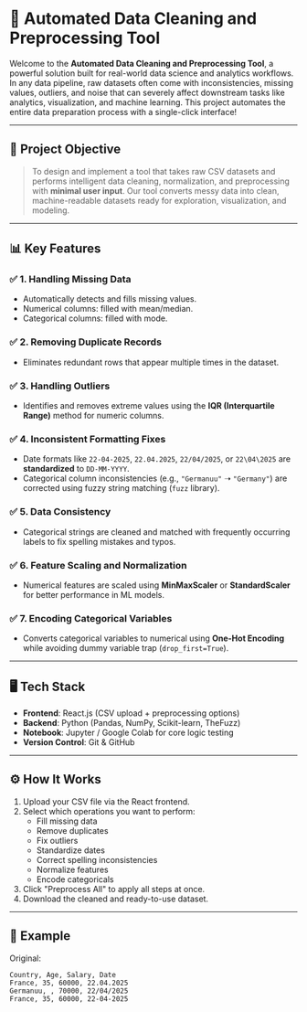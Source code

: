 # 🧹 Automated Data Cleaning and Preprocessing Tool

Welcome to the **Automated Data Cleaning and Preprocessing Tool**, a powerful solution built for real-world data science and analytics workflows. In any data pipeline, raw datasets often come with inconsistencies, missing values, outliers, and noise that can severely affect downstream tasks like analytics, visualization, and machine learning. This project automates the entire data preparation process with a single-click interface!

---

## 🚀 Project Objective

> To design and implement a tool that takes raw CSV datasets and performs intelligent data cleaning, normalization, and preprocessing with **minimal user input**. Our tool converts messy data into clean, machine-readable datasets ready for exploration, visualization, and modeling.

---

## 📊 Key Features

### ✅ 1. Handling Missing Data
- Automatically detects and fills missing values.
- Numerical columns: filled with mean/median.
- Categorical columns: filled with mode.

### ✅ 2. Removing Duplicate Records
- Eliminates redundant rows that appear multiple times in the dataset.

### ✅ 3. Handling Outliers
- Identifies and removes extreme values using the **IQR (Interquartile Range)** method for numeric columns.

### ✅ 4. Inconsistent Formatting Fixes
- Date formats like `22-04-2025`, `22.04.2025`, `22/04/2025`, or `22\04\2025` are **standardized** to `DD-MM-YYYY`.
- Categorical column inconsistencies (e.g., `"Germanuu"` ➝ `"Germany"`) are corrected using fuzzy string matching (`fuzz` library).

### ✅ 5. Data Consistency
- Categorical strings are cleaned and matched with frequently occurring labels to fix spelling mistakes and typos.

### ✅ 6. Feature Scaling and Normalization
- Numerical features are scaled using **MinMaxScaler** or **StandardScaler** for better performance in ML models.

### ✅ 7. Encoding Categorical Variables
- Converts categorical variables to numerical using **One-Hot Encoding** while avoiding dummy variable trap (`drop_first=True`).

---

## 🖥️ Tech Stack

- **Frontend**: React.js (CSV upload + preprocessing options)
- **Backend**: Python (Pandas, NumPy, Scikit-learn, TheFuzz)
- **Notebook**: Jupyter / Google Colab for core logic testing
- **Version Control**: Git & GitHub

---

## ⚙️ How It Works

1. Upload your CSV file via the React frontend.
2. Select which operations you want to perform:
   - Fill missing data
   - Remove duplicates
   - Fix outliers
   - Standardize dates
   - Correct spelling inconsistencies
   - Normalize features
   - Encode categoricals
3. Click "Preprocess All" to apply all steps at once.
4. Download the cleaned and ready-to-use dataset.

---

## 🧠 Example

Original:
```csv
Country, Age, Salary, Date
France, 35, 60000, 22.04.2025
Germanuu, , 70000, 22/04/2025
France, 35, 60000, 22-04-2025
